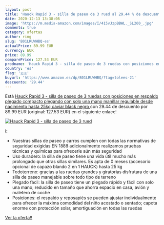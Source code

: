```yaml
---
layout: post
title: 'Hauck Rapid 3 - silla de paseo de 3 rued al 29.44 % de descuento'
date: 2020-12-13 13:38:08
image: 'https://m.media-amazon.com/images/I/415vJzpBBWL._SL200_.jpg'
comments: true
category: ofertas
author: ring
slug: 'B01LRUWHBQ-es'
actualPrice: 89.99 EUR
currency: EUR
price: 89.99
comparePrice: 127.53 EUR
prodname: 'Hauck Rapid 3 - silla de paseo de 3 ruedas con posiciones en respaldo  plegado compacto  plegando con solo una mano  manillar regulable  desde nacimiento hasta 25kg  caviar black  negro '
country: 'es'
flag: '🇪🇸'
buyurl: 'https://www.amazon.es/dp/B01LRUWHBQ/?tag=tolees-21'
descuento: '29.44'
---
```


Está [Hauck Rapid 3 - silla de paseo de 3 ruedas con posiciones en respaldo  plegado compacto  plegando con solo una mano  manillar regulable  desde nacimiento hasta 25kg  caviar black  negro ](https://www.amazon.es/dp/B01LRUWHBQ/?tag=tolees-21) con 29.44 de descuento por 89.99 EUR (original: 127.53 EUR) en el siguiente enlace!

[![Hauck Rapid 3 - silla de paseo de 3 rued](https://m.media-amazon.com/images/I/415vJzpBBWL._SL200_.jpg)](https://www.amazon.es/dp/B01LRUWHBQ/?tag=tolees-21)

ℹ️:

- Nuestras sillas de paseo y carros cumplen con todas las normativas de seguridad exigidas EN 1888 adicionalmente realizamos pruebas técnicas y químicas para ofrecerle aún más seguridad
- Uso duradero: la silla de paseo tiene una vida útil mucho más prolongado que otras sillas similares. Es apta de 0 meses (accesorio opcional de capazo blando 2 en 1 HAUCK) hasta 25 kg
- Todoterreno: gracias a las ruedas grandes y giratorias disfrutara de una silla de paseo manejable sobre todo tipo de terreno
- Plegado fácil: la silla de paseo tiene un plegado rápido y fácil con solo una mano; reducido en tamaño que ahorra espacio en casa, avión y maletero de coche
- Posiciones: el respaldo y reposapiés se pueden ajustar individualmente para ofrecer la máxima comodidad del niño acostado o sentado; capota enorme con protección solar, amortiguación en todas las ruedas

[Ver la oferta!!](https://www.amazon.es/dp/B01LRUWHBQ/?tag=tolees-21)

